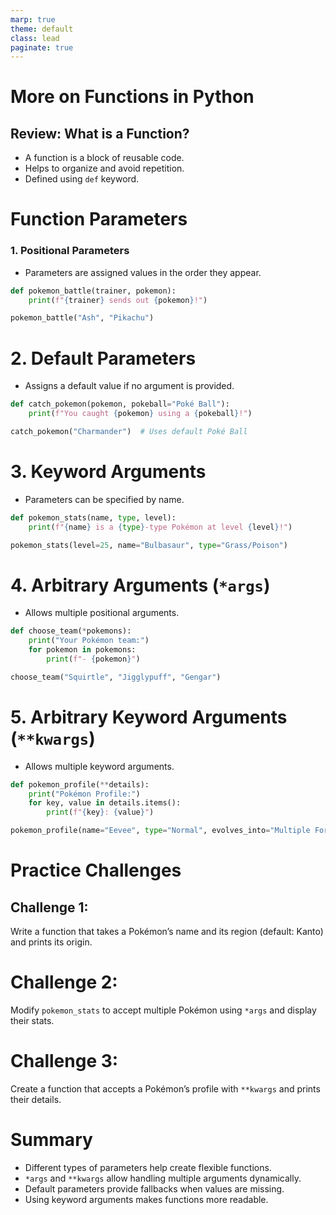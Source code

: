 ```yaml
---
marp: true
theme: default
class: lead
paginate: true
---
```


<!-- headingDivider: 1 -->
<!-- backgroundColor: black -->
<!-- class: invert -->

# More on Functions in Python 

## Review: What is a Function?
- A function is a block of reusable code.
- Helps to organize and avoid repetition.
- Defined using `def` keyword.

# Function Parameters
### 1. Positional Parameters
- Parameters are assigned values in the order they appear.
```python
def pokemon_battle(trainer, pokemon):
    print(f"{trainer} sends out {pokemon}!")

pokemon_battle("Ash", "Pikachu")
```

# 2. Default Parameters
- Assigns a default value if no argument is provided.
```python
def catch_pokemon(pokemon, pokeball="Poké Ball"):
    print(f"You caught {pokemon} using a {pokeball}!")

catch_pokemon("Charmander")  # Uses default Poké Ball
```

# 3. Keyword Arguments
- Parameters can be specified by name.
```python
def pokemon_stats(name, type, level):
    print(f"{name} is a {type}-type Pokémon at level {level}!")

pokemon_stats(level=25, name="Bulbasaur", type="Grass/Poison")
```

# 4. Arbitrary Arguments (`*args`)
- Allows multiple positional arguments.
```python
def choose_team(*pokemons):
    print("Your Pokémon team:")
    for pokemon in pokemons:
        print(f"- {pokemon}")

choose_team("Squirtle", "Jigglypuff", "Gengar")
```

# 5. Arbitrary Keyword Arguments (`**kwargs`)
- Allows multiple keyword arguments.
```python
def pokemon_profile(**details):
    print("Pokémon Profile:")
    for key, value in details.items():
        print(f"{key}: {value}")

pokemon_profile(name="Eevee", type="Normal", evolves_into="Multiple Forms")
```

# Practice Challenges
## Challenge 1:
Write a function that takes a Pokémon’s name and its region (default: Kanto) and prints its origin.

# Challenge 2:
Modify `pokemon_stats` to accept multiple Pokémon using `*args` and display their stats.

# Challenge 3:
Create a function that accepts a Pokémon’s profile with `**kwargs` and prints their details.

# Summary
- Different types of parameters help create flexible functions.
- `*args` and `**kwargs` allow handling multiple arguments dynamically.
- Default parameters provide fallbacks when values are missing.
- Using keyword arguments makes functions more readable.
